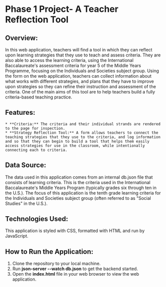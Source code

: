 # Phase 1 Project- A Teacher Reflection Tool

## Overview:
In this web application, teachers will find a tool in which they can reflect upon learning strategies that they use to teach and assess criteria. They are also able to access the learning criteria, using the International Baccalaureate's assessment criteria for year 5 of the Middle Years Programme, focusing on the Individuals and Societies subject group. Using the form on the web application, teachers can collect information about what works with different strategies, and plans that they have to improve upon strategies so they can refine their instruction and assessment of the criteria. One of the main aims of this tool are to help teachers build a fully criteria-based teaching practice.

## Features:
    * **Criteria:** The criteria and their individual strands are rendered to the page for inspection.
    * **Strategy Reflection Tool:** A form allows teachers to connect the teaching strategies that they use to the criteria, and log information and so that they can begin to build a tool that helps them easily access strategies for use in the classroom, while intentionally connecting each to criteria.


## Data Source:
The data used in this application comes from an internal db.json file that consists of learning criteria. This is the criteria used in the International Baccalaureate's Middle Years Program (typically grades six through ten in the U.S.). The focus of this application is the tenth grade learning criteria for the Individuals and Societies subject group (often referred to as "Social Studies" in the U.S.).

## Technologies Used:
This application is styled with CSS, formatted with HTML and run by JavaScript.

## How to Run the Application:
1. Clone the repository to your local machine.
2. Run **json-server --watch db.json** to get the backend started.
3. Open the **index.html** file in your web browser to view the web application.